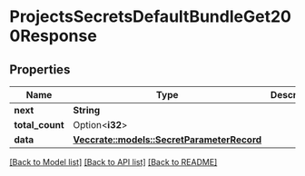 # ProjectsSecretsDefaultBundleGet200Response

## Properties

Name | Type | Description | Notes
------------ | ------------- | ------------- | -------------
**next** | **String** |  | 
**total_count** | Option<**i32**> |  | [optional]
**data** | [**Vec<crate::models::SecretParameterRecord>**](SecretParameterRecord.md) |  | 

[[Back to Model list]](../README.md#documentation-for-models) [[Back to API list]](../README.md#documentation-for-api-endpoints) [[Back to README]](../README.md)


